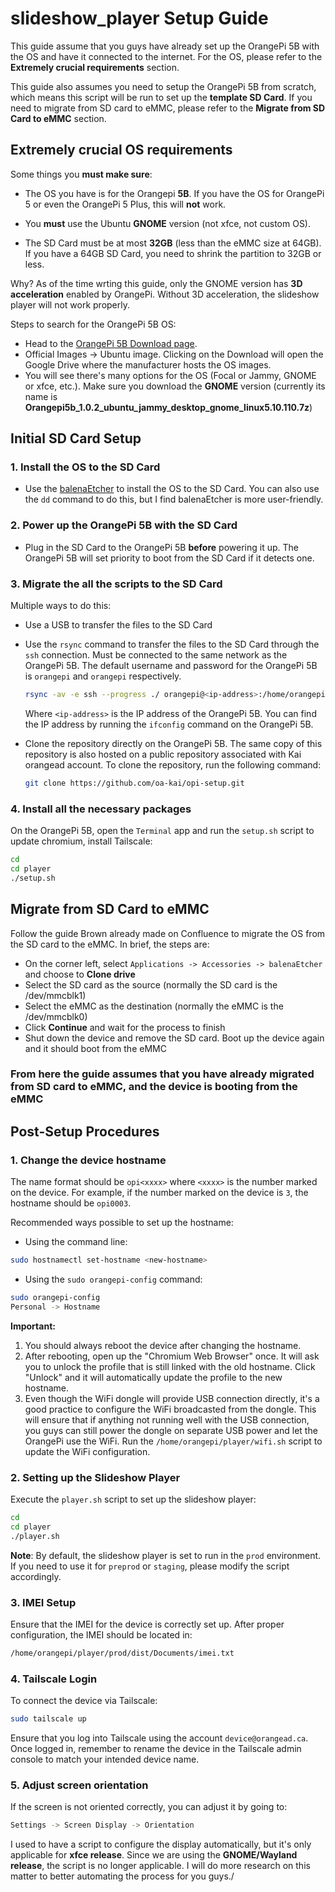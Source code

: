 # slideshow_player Setup Guide

This guide assume that you guys have already set up the OrangePi 5B with the OS and have it connected to the internet. For the OS, please refer to the **Extremely crucial requirements** section.

This guide also assumes you need to setup the OrangePi 5B from scratch, which means this script will be run to set up the **template SD Card**. If you need to migrate from SD card to eMMC, please refer to the **Migrate from SD Card to eMMC** section.

## Extremely crucial OS requirements

Some things you **must make sure**:

- The OS you have is for the Orangepi **5B**. If you have the OS for OrangePi 5 or even the OrangePi 5 Plus, this will **not** work.

- You **must** use the Ubuntu **GNOME** version (not xfce, not custom OS).

- The SD Card must be at most **32GB** (less than the eMMC size at 64GB). If you have a 64GB SD Card, you need to shrink the partition to 32GB or less.

Why? As of the time wrting this guide, only the GNOME version has **3D acceleration** enabled by OrangePi. Without 3D acceleration, the slideshow player will not work properly.

Steps to search for the OrangePi 5B OS:

- Head to the [OrangePi 5B Download page](http://www.orangepi.org/html/hardWare/computerAndMicrocontrollers/service-and-support/Orange-Pi-5B.html).
- Official Images -> Ubuntu image. Clicking on the Download will open the Google Drive where the manufacturer hosts the OS images.
- You will see there's many options for the OS (Focal or Jammy, GNOME or xfce, etc.). Make sure you download the **GNOME** version (currently its name is **Orangepi5b_1.0.2_ubuntu_jammy_desktop_gnome_linux5.10.110.7z**)

## Initial SD Card Setup

### 1. Install the OS to the SD Card

- Use the [balenaEtcher](https://www.balena.io/etcher/) to install the OS to the SD Card. You can also use the `dd` command to do this, but I find balenaEtcher is more user-friendly.

### 2. Power up the OrangePi 5B with the SD Card

- Plug in the SD Card to the OrangePi 5B **before** powering it up. The OrangePi 5B will set priority to boot from the SD Card if it detects one.

### 3. Migrate the all the scripts to the SD Card

Multiple ways to do this:

- Use a USB to transfer the files to the SD Card
- Use the `rsync` command to transfer the files to the SD Card through the `ssh` connection. Must be connected to the same network as the OrangePi 5B. The default username and password for the OrangePi 5B is `orangepi` and `orangepi` respectively.

  ```bash
  rsync -av -e ssh --progress ./ orangepi@<ip-address>:/home/orangepi/player
  ```

  Where `<ip-address>` is the IP address of the OrangePi 5B. You can find the IP address by running the `ifconfig` command on the OrangePi 5B.

- Clone the repository directly on the OrangePi 5B. The same copy of this repository is also hosted on a public repository associated with Kai orangead account. To clone the repository, run the following command:

  ```bash
  git clone https://github.com/oa-kai/opi-setup.git
  ```

### 4. Install all the necessary packages

On the OrangePi 5B, open the `Terminal` app and run the `setup.sh` script to update chromium, install Tailscale:

```bash
cd
cd player
./setup.sh
```

## Migrate from SD Card to eMMC

Follow the guide Brown already made on Confluence to migrate the OS from the SD card to the eMMC. In brief, the steps are:

- On the corner left, select `Applications -> Accessories -> balenaEtcher` and choose to **Clone drive**
- Select the SD card as the source (normally the SD card is the /dev/mmcblk1)
- Select the eMMC as the destination (normally the eMMC is the /dev/mmcblk0)
- Click **Continue** and wait for the process to finish
- Shut down the device and remove the SD card. Boot up the device again and it should boot from the eMMC

### From here the guide assumes that you have already migrated from SD card to eMMC, and the device is booting from the eMMC

## Post-Setup Procedures

### 1. Change the device hostname

The name format should be `opi<xxxx>` where `<xxxx>` is the number marked on the device. For example, if the number marked on the device is `3`, the hostname should be `opi0003`.

Recommended ways possible to set up the hostname:

- Using the command line:

```bash
sudo hostnamectl set-hostname <new-hostname>
```

- Using the `sudo orangepi-config` command:

```bash
sudo orangepi-config
Personal -> Hostname
```

**Important:**

1. You should always reboot the device after changing the hostname.
2. After rebooting, open up the "Chromium Web Browser" once. It will ask you to unlock the profile that is still linked with the old hostname. Click "Unlock" and it will automatically update the profile to the new hostname.
3. Even though the WiFi dongle will provide USB connection directly, it's a good practice to configure the WiFi broadcasted from the dongle. This will ensure that if anything not running well with the USB connection, you guys can still power the dongle on separate USB power and let the OrangePi use the WiFi. Run the `/home/orangepi/player/wifi.sh` script to update the WiFi configuration.

### 2. Setting up the Slideshow Player

Execute the `player.sh` script to set up the slideshow player:

```bash
cd
cd player
./player.sh
```

**Note**: By default, the slideshow player is set to run in the `prod` environment. If you need to use it for `preprod` or `staging`, please modify the script accordingly.

### 3. IMEI Setup

Ensure that the IMEI for the device is correctly set up. After proper configuration, the IMEI should be located in:

```bash
/home/orangepi/player/prod/dist/Documents/imei.txt
```

### 4. Tailscale Login

To connect the device via Tailscale:

```bash
sudo tailscale up
```

Ensure that you log into Tailscale using the account `device@orangead.ca`. Once logged in, remember to rename the device in the Tailscale admin console to match your intended device name.

### 5. Adjust screen orientation

If the screen is not oriented correctly, you can adjust it by going to:

```bash
Settings -> Screen Display -> Orientation
```

I used to have a script to configure the display automatically, but it's only applicable for **xfce release**. Since we are using the **GNOME/Wayland release**, the script is no longer applicable. I will do more research on this matter to better automating the process for you guys./

